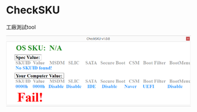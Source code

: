 # CheckSKU

工廠測試tool

![ScreenShot](https://github.com/hymen81/CheckSKU/blob/master/screenshot.png)
